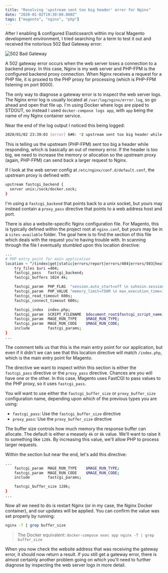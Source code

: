 ```yaml
---
title: "Resolving 'upstream sent too big header' error for Nginx"
date: "2020-01-02T19:30:00.000Z"
tags: ["magento", "nginx", "php"]
---
```


After I enabling & configured Elasticsearch within my local Magento development environment, I tried searching for a term to test it out and received the notorious 502 Bad Gateway error:

![502 Bad Gateway](502-bad-gateway.png)

A 502 gateway error occurs when the web server loses a connection to a backend proxy. In this case, Nginx is my web server and PHP-FPM is the configured backend proxy connection. When Nginx receives a request for a PHP file, it is proxied to the PHP proxy for processing (which is PHP-FPM listening on port 9000).

The only way to diagnose a gateway error is to inspect the web server logs. The Nginx error log is usually located at `/var/log/nginx/error.log`, so go ahead and open that file up. I'm using Docker where logs are piped to STDOUT, so instead I used `docker-compose logs app`, with `app` being the name of my Nginx container service.

Near the end of the log output I noticed this being logged:

```bash
2020/01/02 23:39:03 [error] 6#6: *2 upstream sent too big header while reading response header from upstream, client: 172.18.0.1, server: mydomain.test, request: "GET /catalogsearch/result/?q=test HTTP/1.1", upstream: "fastcgi://unix:/sock/docker.sock:", host: "mydomain.test"
```

This is telling us the upstream (PHP-FPM) sent too big a header while responding, which is basically an out of memory error. If the header is too big, we need to increase the memory or allocation so the upstream proxy (again, PHP-FPM) can send back a larger request to Nginx.

If I look at the web server config at `/etc/nginx/conf.d/default.conf`, the upstream proxy is defined with:

```bash
upstream fastcgi_backend {
  server unix:/sock/docker.sock;
}
```

I'm using a `fastcgi_backend` that points back to a unix socket, but yours may instead contain a `proxy_pass` directive that points to a web address host and port.

There is also a website-specific Nginx configuration file. For Magento, this is typically defined within the project root at `nginx.conf`, but yours may be in a `sites-available` folder. The goal here is to find the section of this file which deals with the request you're having trouble with. In scanning through the file I eventually stumbled upon this location directive:

```bash
...
# PHP entry point for main application
location ~ ^/(index|get|static|errors/report|errors/404|errors/503|health_check)\.php$ {
    try_files $uri =404;
    fastcgi_pass   fastcgi_backend;
    fastcgi_buffers 1024 4k;

    fastcgi_param  PHP_FLAG  "session.auto_start=off \n suhosin.session.cryptua=off";
    fastcgi_param  PHP_VALUE "memory_limit=756M \n max_execution_time=18000";
    fastcgi_read_timeout 600s;
    fastcgi_connect_timeout 600s;

    fastcgi_index  index.php;
    fastcgi_param  SCRIPT_FILENAME  $document_root$fastcgi_script_name;
    fastcgi_param  MAGE_RUN_TYPE    $MAGE_RUN_TYPE;
    fastcgi_param  MAGE_RUN_CODE    $MAGE_RUN_CODE;
    include        fastcgi_params;
}
...
```

The comment tells us that this is the main entry point for our application, but even if it didn't we can see that this location directive will match `/index.php`, which is the main entry point for Magento.

The directive we want to inspect within this section is either the `fastcgi_pass` directive or the `proxy_pass` directive. Chances are you will have one or the other. In this case, Magento uses FastCGI to pass values to the PHP proxy, so it uses `fastcgi_pass`.

You will want to use either the `fastcgi_buffer_size` or `proxy_buffer_size` configuration name, depending upon which of the previous types you are using:

- `fastcgi_pass`: Use the `fastcgi_buffer_size` directive
- `proxy_pass`: Use the `proxy_buffer_size` directive

The buffer size controls how much memory the response buffer can allocate. The default is either a measely `4k` or `8k` value. We'll want to raise it to something like `128k`. By increasing this value, we'll allow PHP to process larger requests.

Within the section but near the end, let's add this directive:

```bash
...
    fastcgi_param  MAGE_RUN_TYPE    $MAGE_RUN_TYPE;
    fastcgi_param  MAGE_RUN_CODE    $MAGE_RUN_CODE;
    include        fastcgi_params;

    fastcgi_buffer_size 128k;
}
...
```

Now all we need to do is restart Nginx (or in my case, the Nginx Docker container), and our updates will be applied. You can confirm the value was set properly by running:

```bash
nginx -T | grep buffer_size
```

> The Docker equivalent: `docker-compose exec app nginx -T | grep buffer_size`

When you now check the website address that was receiving the gateway error, it should now return a result. If you still get a gateway error, there is almost certainly another problem going on which you'll need to further diagnose by inspecting the web server logs in more detail.
